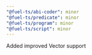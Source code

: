 ```yaml
---
"@fuel-ts/abi-coder": minor
"@fuel-ts/predicate": minor
"@fuel-ts/program": minor
"@fuel-ts/script": minor
---
```


Added improved Vector support
